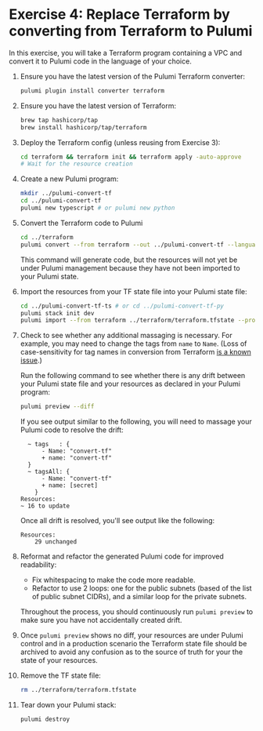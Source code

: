 # Exercise 4: Replace Terraform by converting from Terraform to Pulumi

In this exercise, you will take a Terraform program containing a VPC and convert it to Pulumi code in the language of your choice.

1. Ensure you have the latest version of the Pulumi Terraform converter:

    ```bash
    pulumi plugin install converter terraform
    ```

1. Ensure you have the latest version of Terraform:

    ```bash
    brew tap hashicorp/tap
    brew install hashicorp/tap/terraform
    ```

1. Deploy the Terraform config (unless reusing from Exercise 3):

    ```bash
    cd terraform && terraform init && terraform apply -auto-approve
    # Wait for the resource creation
    ```

1. Create a new Pulumi program:

    ```bash
    mkdir ../pulumi-convert-tf 
    cd ../pulumi-convert-tf
    pulumi new typescript # or pulumi new python
    ```

1. Convert the Terraform code to Pulumi

    ```bash
    cd ../terraform
    pulumi convert --from terraform --out ../pulumi-convert-tf --language typescript # or python
    ```

    This command will generate code, but the resources will not yet be under Pulumi management because they have not been imported to your Pulumi state.

1. Import the resources from your TF state file into your Pulumi state file:

    ```bash
    cd ../pulumi-convert-tf-ts # or cd ../pulumi-convert-tf-py
    pulumi stack init dev
    pulumi import --from terraform ../terraform/terraform.tfstate --protect=false --generate-code=false
    ```

1. Check to see whether any additional massaging is necessary. For example, you may need to change the tags from `name` to `Name`. (Loss of case-sensitivity for tag names in conversion from Terraform [is a known issue](https://github.com/pulumi/pulumi-converter-terraform/issues/100).)

    Run the following command to see whether there is any drift between your Pulumi state file and your resources as declared in your Pulumi program:

    ```bash
    pulumi preview --diff
    ```

    If you see output similar to the following, you will need to massage your Pulumi code to resolve the drift:

    ```text
      ~ tags   : {
          - Name: "convert-tf"
          + name: "convert-tf"
      }
      ~ tagsAll: {
          - Name: "convert-tf"
          + name: [secret]
        }
    Resources:
    ~ 16 to update
    ```

    Once all drift is resolved, you'll see output like the following:

    ```text
    Resources:
        29 unchanged
    ```

1. Reformat and refactor the generated Pulumi code for improved readability:

    - Fix whitespacing to make the code more readable.
    - Refactor to use 2 loops: one for the public subnets (based of the list of public subnet CIDRs), and a similar loop for the private subnets.

    Throughout the process, you should continuously run `pulumi preview` to make sure you have not accidentally created drift.

1. Once `pulumi preview` shows no diff, your resources are under Pulumi control and in a production scenario the Terraform state file should be archived to avoid any confusion as to the source of truth for your the state of your resources.

1. Remove the TF state file:

    ```bash
    rm ../terraform/terraform.tfstate
    ```

1. Tear down your Pulumi stack:

    ```bash
    pulumi destroy
    ```

